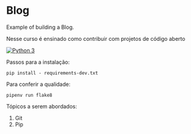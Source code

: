 # Blog
Example of building a Blog.

Nesse curso é ensinado como contribuir com projetos de código aberto

[![Python 3](https://pyup.io/repos/github/rogeriodelphi/myste/python-3-shield.svg)](https://pyup.io/repos/github/rogeriodelphi/mysite/)

Passos para a instalação:
```console
pip install - requirements-dev.txt
```

Para conferir a qualidade:
```consoles
pipenv run flake8
```

Tópicos a serem abordados:
1. Git
2. Pip
